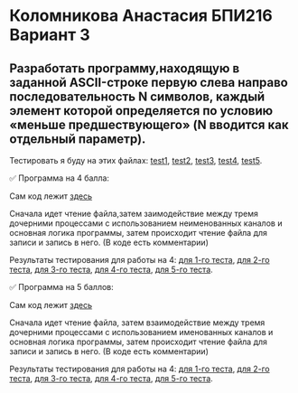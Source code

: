 # Коломникова Анастасия БПИ216 Вариант 3
## Разработать программу,находящую в заданной ASCII-строке первую слева направо последовательность N символов, каждый элемент которой определяется по условию «меньше предшествующего» (N вводится как отдельный параметр).

Тестировать я буду на этих файлах:
[test1](https://github.com/PostRed/OS_IHW1/blob/main/test1.txt), [test2](https://github.com/PostRed/OS_IHW1/blob/main/test2.txt), [test3](https://github.com/PostRed/OS_IHW1/blob/main/test3.txt), [test4](https://github.com/PostRed/OS_IHW1/blob/main/test4.txt), [test5](https://github.com/PostRed/OS_IHW1/blob/main/test5.txt).

:white_check_mark:  Программа на 4 балла:

Сам код лежит [здесь](https://github.com/PostRed/OS_IHW1/blob/main/first.c)

Сначала идет чтение файла,затем заимодействие между тремя дочерними процессами с использованием неименованных каналов и основная логика программы, затем происходит чтение файла для записи и запись в него. (В коде есть комментарии)

Результаты тестирования для работы на 4: [для 1-го теста](https://github.com/PostRed/OS_IHW1/blob/main/out1.txt), [для 2-го теста](https://github.com/PostRed/OS_IHW1/blob/main/out2.txt), [для 3-го теста](https://github.com/PostRed/OS_IHW1/blob/main/out3.txt), [для 4-го теста](https://github.com/PostRed/OS_IHW1/blob/main/out4.txt), [для 5-го теста](https://github.com/PostRed/OS_IHW1/blob/main/out5.txt).

:white_check_mark:  Программа на 5 баллов:

Сам код лежит [здесь](https://github.com/PostRed/OS_IHW1/blob/main/second.c)

Сначала идет чтение файла, затем взаимодействие между тремя дочерними процессами с использованием именованных каналов и основная логика программы, затем происходит чтение файла для записи и запись в него. (В коде есть комментарии)

Результаты тестирования для работы на 4: [для 1-го теста](https://github.com/PostRed/OS_IHW1/blob/main/out_2_1.txt), [для 2-го теста](https://github.com/PostRed/OS_IHW1/blob/main/out_2_2.txt), [для 3-го теста](https://github.com/PostRed/OS_IHW1/blob/main/out_2_3.txt), [для 4-го теста](https://github.com/PostRed/OS_IHW1/blob/main/out_2_4.txt), [для 5-го теста](https://github.com/PostRed/OS_IHW1/blob/main/out_2_5.txt).
